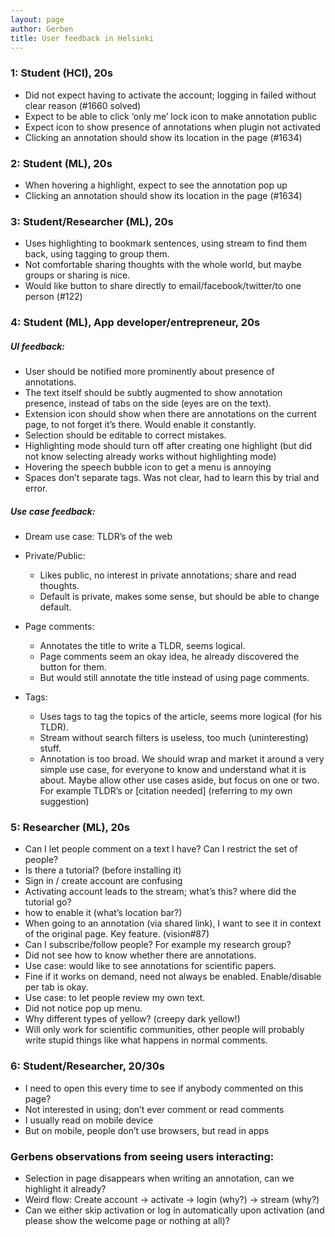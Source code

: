 ```yaml
---
layout: page
author: Gerben
title: User feedback in Helsinki
---
```


### 1: Student (HCI), 20s

-   Did not expect having to activate the account; logging in failed without clear reason (\#1660 solved)
-   Expect to be able to click ‘only me’ lock icon to make annotation public
-   Expect icon to show presence of annotations when plugin not activated
-   Clicking an annotation should show its location in the page (\#1634)

### 2: Student (ML), 20s

-   When hovering a highlight, expect to see the annotation pop up
-   Clicking an annotation should show its location in the page (\#1634)

### 3: Student/Researcher (ML), 20s

-   Uses highlighting to bookmark sentences, using stream to find them back, using tagging to group them.
-   Not comfortable sharing thoughts with the whole world, but maybe groups or sharing is nice.
-   Would like button to share directly to email/facebook/twitter/to one person (\#122)

### 4: Student (ML), App developer/entrepreneur, 20s

##### UI feedback:

-   User should be notified more prominently about presence of annotations.
-   The text itself should be subtly augmented to show annotation presence, instead of tabs on the side (eyes are on the text).
-   Extension icon should show when there are annotations on the current page, to not forget it’s there. Would enable it constantly.
-   Selection should be editable to correct mistakes.
-   Highlighting mode should turn off after creating one highlight (but did not know selecting already works without highlighting mode)
-   Hovering the speech bubble icon to get a menu is annoying
-   Spaces don’t separate tags. Was not clear, had to learn this by trial and error.

##### Use case feedback:

-   Dream use case: TLDR’s of the web
-   Private/Public:
	-   Likes public, no interest in private annotations; share and read thoughts.
	-   Default is private, makes some sense, but should be able to change default.

-   Page comments:
	-   Annotates the title to write a TLDR, seems logical.
	-   Page comments seem an okay idea, he already discovered the button for them.
	-   But would still annotate the title instead of using page comments.

-   Tags:
	-   Uses tags to tag the topics of the article, seems more logical (for his TLDR).
	-   Stream without search filters is useless, too much (uninteresting) stuff.
	-   Annotation is too broad. We should wrap and market it around a very
    simple use case, for everyone to know and understand what it is
    about. Maybe allow other use cases aside, but focus on one or two.
    For example TLDR’s or [citation needed] (referring to my own
    suggestion)

### 5: Researcher (ML), 20s

-   Can I let people comment on a text I have? Can I restrict the set of people?
-   Is there a tutorial? (before installing it)
-   Sign in / create account are confusing
-   Activating account leads to the stream; what’s this? where did the tutorial go?
-   how to enable it (what’s location bar?)
-   When going to an annotation (via shared link), I want to see it in context of the original page. Key feature. (vision\#87)
-   Can I subscribe/follow people? For example my research group?
-   Did not see how to know whether there are annotations.
-   Use case: would like to see annotations for scientific papers.
-   Fine if it works on demand, need not always be enabled. Enable/disable per tab is okay.
-   Use case: to let people review my own text.
-   Did not notice pop up menu.
-   Why different types of yellow? (creepy dark yellow!)
-   Will only work for scientific communities, other people will
    probably write stupid things like what happens in normal comments.

### 6: Student/Researcher, 20/30s

-   I need to open this every time to see if anybody commented on this page?
-   Not interested in using; don’t ever comment or read comments
-   I usually read on mobile device
-   But on mobile, people don’t use browsers, but read in apps


### Gerbens observations from seeing users interacting:

-   Selection in page disappears when writing an annotation, can we highlight it already?
-   Weird flow: Create account -\> activate -\> login (why?) -\> stream (why?)
-   Can we either skip activation or log in automatically upon activation (and please show the welcome page or nothing at all)?
